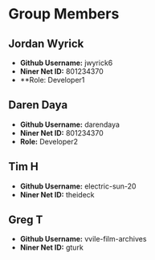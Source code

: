 # Group Members

## Jordan Wyrick

- **Github Username:** jwyrick6
- **Niner Net ID:** 801234370
- **Role: Developer1

## Daren Daya

- **Github Username:** darendaya
- **Niner Net ID:** 801234370
- **Role:** Developer2

## Tim H

- **Github Username:** electric-sun-20
- **Niner Net ID:** theideck

## Greg T

- **Github Username:** vvile-film-archives
- **Niner Net ID:** gturk
